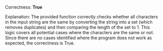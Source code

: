 Correctness: **True**

Explanation: The provided function correctly checks whether all characters in the input string are the same by converting the string into a set (which removes duplicates) and then comparing the length of the set to 1. This logic covers all potential cases where the characters are the same or not. Since there are no cases identified where the program does not work as expected, the correctness is True.